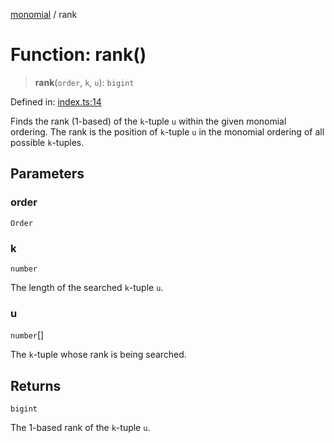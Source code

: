 [monomial](../wiki/globals) / rank

# Function: rank()

> **rank**(`order`, `k`, `u`): `bigint`

Defined in: [index.ts:14](https://github.com/jmalena/monomial/blob/e6e2e62ff6c2ed1f037b21147ad8741b88e74ecc/src/index.ts#L14)

Finds the rank (1-based) of the `k`-tuple `u` within the given monomial ordering.
The rank is the position of `k`-tuple `u` in the monomial ordering of all possible `k`-tuples.

## Parameters

### order

`Order`

### k

`number`

The length of the searched `k`-tuple `u`.

### u

`number`[]

The `k`-tuple whose rank is being searched.

## Returns

`bigint`

The 1-based rank of the `k`-tuple `u`.
